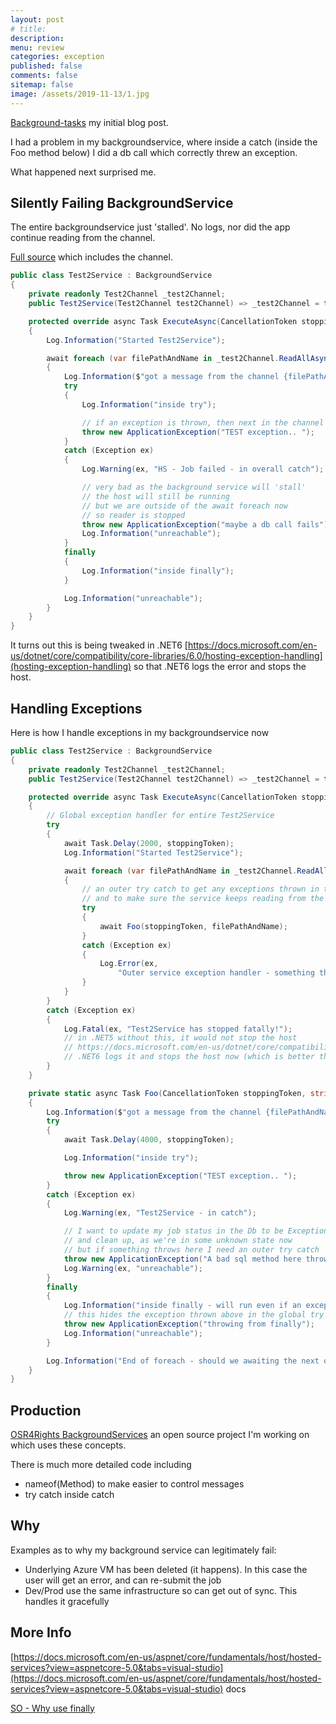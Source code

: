 ```yaml
---
layout: post
# title: 
description: 
menu: review
categories: exception
published: false 
comments: false     
sitemap: false
image: /assets/2019-11-13/1.jpg
---
```


<!-- [![alt text](/assets/2021-08-04/local.jpg "local")](/assets/2021-08-04/local.jpg) -->
<!-- [![alt text](/assets/2021-08-29/error.jpg "error"){:width="500px"}](/assets/2021-08-29/error.jpg) -->

[Background-tasks](/2021/05/27/a21-background-tasks) my initial blog post.

I had a problem in my backgroundservice, where inside a catch (inside the Foo method below) I did a db call which correctly threw an exception. 

What happened next surprised me.

## Silently Failing BackgroundService

The entire backgroundservice just 'stalled'. No logs, nor did the app continue reading from the channel.

[Full source](https://github.com/djhmateer/BackgroundServiceTest/tree/master/BackgroundServiceTest/BackgroundServices) which includes the channel.

```cs
public class Test2Service : BackgroundService
{
    private readonly Test2Channel _test2Channel;
    public Test2Service(Test2Channel test2Channel) => _test2Channel = test2Channel;

    protected override async Task ExecuteAsync(CancellationToken stoppingToken)
    {
        Log.Information("Started Test2Service");

        await foreach (var filePathAndName in _test2Channel.ReadAllAsync())
        {
            Log.Information($"got a message from the channel {filePathAndName}");
            try
            {
                Log.Information("inside try");

                // if an exception is thrown, then next in the channel will not be read
                throw new ApplicationException("TEST exception.. ");
            }
            catch (Exception ex)
            {
                Log.Warning(ex, "HS - Job failed - in overall catch");

                // very bad as the background service will 'stall'
                // the host will still be running
                // but we are outside of the await foreach now
                // so reader is stopped
                throw new ApplicationException("maybe a db call fails");
                Log.Information("unreachable");
            }
            finally
            {
                Log.Information("inside finally");
            }

            Log.Information("unreachable");
        }
    }
}
```

It turns out this is being tweaked in .NET6 [https://docs.microsoft.com/en-us/dotnet/core/compatibility/core-libraries/6.0/hosting-exception-handling](hosting-exception-handling) so that .NET6 logs the error and stops the host.


## Handling Exceptions

Here is how I handle exceptions in my backgroundservice now

```cs
public class Test2Service : BackgroundService
{
    private readonly Test2Channel _test2Channel;
    public Test2Service(Test2Channel test2Channel) => _test2Channel = test2Channel;

    protected override async Task ExecuteAsync(CancellationToken stoppingToken)
    {
        // Global exception handler for entire Test2Service
        try
        {
            await Task.Delay(2000, stoppingToken);
            Log.Information("Started Test2Service");

            await foreach (var filePathAndName in _test2Channel.ReadAllAsync(stoppingToken))
            {
                // an outer try catch to get any exceptions thrown in the catch or finally of the inner
                // and to make sure the service keeps reading from the channel
                try
                {
                    await Foo(stoppingToken, filePathAndName);
                }
                catch (Exception ex)
                {
                    Log.Error(ex,
                        "Outer service exception handler - something threw in the inner catch or finally. We want the await foreach channel reader to keep going");
                }
            }
        }
        catch (Exception ex)
        {
            Log.Fatal(ex, "Test2Service has stopped fatally!");
            // in .NET5 without this, it would not stop the host
            // https://docs.microsoft.com/en-us/dotnet/core/compatibility/core-libraries/6.0/hosting-exception-handling
            // .NET6 logs it and stops the host now (which is better than silently failing!)
        }
    }

    private static async Task Foo(CancellationToken stoppingToken, string? filePathAndName)
    {
        Log.Information($"got a message from the channel {filePathAndName}");
        try
        {
            await Task.Delay(4000, stoppingToken);

            Log.Information("inside try");

            throw new ApplicationException("TEST exception.. ");
        }
        catch (Exception ex)
        {
            Log.Warning(ex, "Test2Service - in catch");

            // I want to update my job status in the Db to be Exception
            // and clean up, as we're in some unknown state now
            // but if something throws here I need an outer try catch
            throw new ApplicationException("A bad sql method here throwing");
            Log.Warning(ex, "unreachable");
        }
        finally
        {
            Log.Information("inside finally - will run even if an exception is thrown in the catch");
            // this hides the exception thrown above in the global try catch
            throw new ApplicationException("throwing from finally");
            Log.Information("unreachable");
        }

        Log.Information("End of foreach - should we awaiting the next one in the channel now");
    }
}
```

## Production 

[OSR4Rights BackgroundServices](https://github.com/djhmateer/osr4rights-tools/tree/main/src/OSR4Rights.Web/BackgroundServices) an open source project I'm working on which uses these concepts.

There is much more detailed code including

- nameof(Method) to make easier to control messages
- try catch inside catch

## Why

Examples as to why my background service can legitimately fail:

- Underlying Azure VM has been deleted (it happens). In this case the user will get an error, and can re-submit the job
- Dev/Prod use the same infrastructure so can get out of sync. This handles it gracefully


## More Info

[https://docs.microsoft.com/en-us/aspnet/core/fundamentals/host/hosted-services?view=aspnetcore-5.0&tabs=visual-studio](https://docs.microsoft.com/en-us/aspnet/core/fundamentals/host/hosted-services?view=aspnetcore-5.0&tabs=visual-studio) docs

[SO - Why use finally](https://stackoverflow.com/a/547806/26086) 
